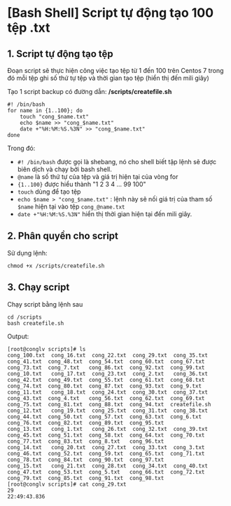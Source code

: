 # [Bash Shell] Script tự động tạo 100 tệp .txt

## 1. Script tự động tạo tệp
Đoạn script sẽ thực hiện công việc tạo tệp từ 1 đến 100 trên Centos 7 trong đó mỗi tệp ghi số thứ tự tệp và thời gian tạo tệp (hiển thị đến mili giây)

Tạo 1 script backup có đường dẫn: **/scripts/createfile.sh**

```
#! /bin/bash
for name in {1..100}; do
	touch "cong_$name.txt"
	echo $name >> "cong_$name.txt"
	date +"%H:%M:%S.%3N" >> "cong_$name.txt"
done
```

Trong đó:
- `#! /bin/bash` được gọi là shebang, nó cho shell biết tập lệnh sẽ được biên dịch và chạy bởi bash shell.
- `@name` là số thứ tự của tệp và giá trị hiện tại của vòng for
- `{1..100}` được hiểu thành "1 2 3 4 ... 99 100"
- `touch` dùng để tạo tệp
- `echo $name > "cong_$name.txt"` : lệnh này sẽ nối giá trị của tham số `$name` hiện tại vào tệp `cong_@name.txt`
- `date +"%H:%M:%S.%3N"` hiển thị thời gian hiện tại đến mili giây.

## 2. Phân quyền cho script
Sử dụng lệnh:
```
chmod +x /scripts/createfile.sh
```
## 3. Chạy script
Chạy script bằng lệnh sau
```
cd /scripts
bash createfile.sh
```

Output:
```
[root@conglv scripts]# ls
cong_100.txt  cong_16.txt  cong_22.txt  cong_29.txt  cong_35.txt  cong_41.txt  cong_48.txt  cong_54.txt  cong_60.txt  cong_67.txt  cong_73.txt  cong_7.txt   cong_86.txt  cong_92.txt  cong_99.txt
cong_10.txt   cong_17.txt  cong_23.txt  cong_2.txt   cong_36.txt  cong_42.txt  cong_49.txt  cong_55.txt  cong_61.txt  cong_68.txt  cong_74.txt  cong_80.txt  cong_87.txt  cong_93.txt  cong_9.txt
cong_11.txt   cong_18.txt  cong_24.txt  cong_30.txt  cong_37.txt  cong_43.txt  cong_4.txt   cong_56.txt  cong_62.txt  cong_69.txt  cong_75.txt  cong_81.txt  cong_88.txt  cong_94.txt  createfile.sh
cong_12.txt   cong_19.txt  cong_25.txt  cong_31.txt  cong_38.txt  cong_44.txt  cong_50.txt  cong_57.txt  cong_63.txt  cong_6.txt   cong_76.txt  cong_82.txt  cong_89.txt  cong_95.txt
cong_13.txt   cong_1.txt   cong_26.txt  cong_32.txt  cong_39.txt  cong_45.txt  cong_51.txt  cong_58.txt  cong_64.txt  cong_70.txt  cong_77.txt  cong_83.txt  cong_8.txt   cong_96.txt
cong_14.txt   cong_20.txt  cong_27.txt  cong_33.txt  cong_3.txt   cong_46.txt  cong_52.txt  cong_59.txt  cong_65.txt  cong_71.txt  cong_78.txt  cong_84.txt  cong_90.txt  cong_97.txt
cong_15.txt   cong_21.txt  cong_28.txt  cong_34.txt  cong_40.txt  cong_47.txt  cong_53.txt  cong_5.txt   cong_66.txt  cong_72.txt  cong_79.txt  cong_85.txt  cong_91.txt  cong_98.txt
[root@conglv scripts]# cat cong_29.txt
29
22:49:43.836
```
